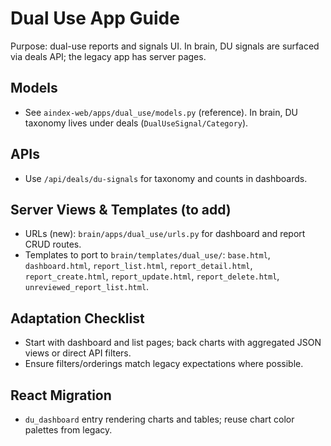 # Dual Use App Guide

Purpose: dual-use reports and signals UI. In brain, DU signals are surfaced via deals API; the legacy app has server pages.

## Models
- See `aindex-web/apps/dual_use/models.py` (reference). In brain, DU taxonomy lives under deals (`DualUseSignal/Category`).

## APIs
- Use `/api/deals/du-signals` for taxonomy and counts in dashboards.

## Server Views & Templates (to add)
- URLs (new): `brain/apps/dual_use/urls.py` for dashboard and report CRUD routes.
- Templates to port to `brain/templates/dual_use/`: `base.html`, `dashboard.html`, `report_list.html`, `report_detail.html`, `report_create.html`, `report_update.html`, `report_delete.html`, `unreviewed_report_list.html`.

## Adaptation Checklist
- Start with dashboard and list pages; back charts with aggregated JSON views or direct API filters.
- Ensure filters/orderings match legacy expectations where possible.

## React Migration
- `du_dashboard` entry rendering charts and tables; reuse chart color palettes from legacy.
